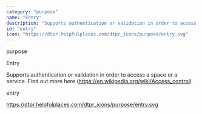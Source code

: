 ```yaml
---
category: "purpose"
name: "Entry"
description: "Supports authentication or validation in order to access a space or a service. Find out more here (https://en.wikipedia.org/wiki/Access_control)"
id: "entry"
icon: "https://dtpr.helpfulplaces.com/dtpr_icons/purpose/entry.svg"
---
```

purpose

Entry

Supports authentication or validation in order to access a space or a service. Find out more here (https://en.wikipedia.org/wiki/Access_control)

entry

https://dtpr.helpfulplaces.com/dtpr_icons/purpose/entry.svg